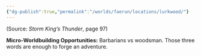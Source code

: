 ```yaml
---
{"dg-publish":true,"permalink":"/worlds/faerun/locations/lurkwood/"}
---
```


(Source: *Storm King’s Thunder*, page 97)

**Micro-Worldbuilding Opportunities:** Barbarians vs woodsman. Those three words are enough to forge an adventure.
